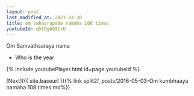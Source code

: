 ```yaml
---
layout: post
last_modified_at: 2021-03-30
title: om sahasrapade namaha 108 times
youtubeId: q5fDgbQ2CrU
---
```

 
 
Om Samvathsaraya nama 
 
 -  Who is the year 
 
  
 
  
 
 
 
 
 
 


{% include youtubePlayer.html id=page.youtubeId %}
 
[Next]({{ site.baseurl }}{% link  split2/_posts/2016-05-03-Om kumbhaaya namaha 108 times.md%})
 
